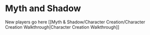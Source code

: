 # Myth and Shadow

New players go here
	[[Myth & Shadow/Character Creation/Character Creation Walkthrough|Character Creation Walkthrough]]